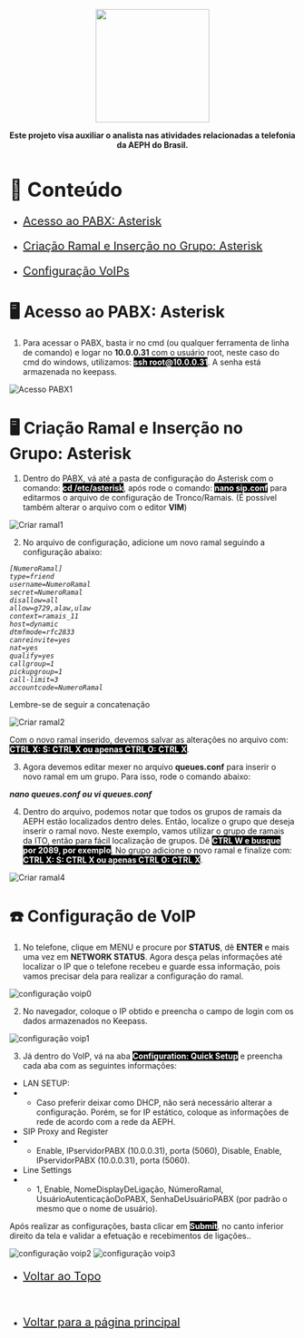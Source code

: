 <p align="center">
    <img src="../imagens/aeph-logo.png" width="200px">
</p>

<p align="center">
<b>Este projeto visa auxiliar o analista nas atividades relacionadas a telefonia da AEPH do Brasil.</b>
</p>

<!-- Comentário exemplo -->

<h1 id="conteudo" style="font-size:35px;">📝 Conteúdo</h1>

<!-- - <p style="font-size:20px"> <a href="#criartronco"> Criação de Tronco: Asterisk</a></p> -->
- <p style="font-size:20px"> <a href="#acessopabx"> Acesso ao PABX: Asterisk</a></p>
- <p style="font-size:20px"> <a href="#criarramal"> Criação Ramal e Inserção no Grupo: Asterisk</a></p>
- <p style="font-size:20px"> <a href="#VoIPs"> Configuração VoIPs</a></p>


<h1 id="acessopabx">🖥 Acesso ao PABX: Asterisk</h1>

1. <p>Para acessar o PABX, basta ir no cmd (ou qualquer ferramenta de linha de comando) e logar no <b>10.0.0.31</b> com o usuário root, neste caso do cmd do windows, utilizamos: <b style="color:white; background-color:black">ssh root@10.0.0.31</b>. A senha está armazenada no keepass.
</p>

<img src="../imagens/procedimentos-img/acesso_pabx1.png" alt="Acesso PABX1">

<br>


<h1 id="criarramal">🖥 Criação Ramal e Inserção no Grupo: Asterisk</h1>

1. <p>Dentro do PABX, vá até a pasta de configuração do Asterisk com o comando: <b style="color:white; background-color:black">cd /etc/asterisk</b>, após rode o comando: <b style="color:white; background-color:black">nano sip.conf</b> para editarmos o arquivo de configuração de Tronco/Ramais. (É possível também alterar o arquivo com o editor <b>VIM</b>)
</p>

<img src="../imagens/procedimentos-img/criar_userramal1.png" alt="Criar ramal1">

<br>



2. <p>No arquivo de configuração, adicione um novo ramal seguindo a configuração abaixo: 
<i>

	[NumeroRamal]
	type=friend
	username=NumeroRamal
	secret=NumeroRamal
	disallow=all
	allow=g729,alaw,ulaw
	context=ramais_11
	host=dynamic
	dtmfmode=rfc2833
	canreinvite=yes
	nat=yes                                   
	qualify=yes
	callgroup=1
	pickupgroup=1
	call-limit=3
	accountcode=NumeroRamal

</i> Lembre-se de seguir a concatenação
</p>

<img src="../imagens/procedimentos-img/criar_userramal2.png" alt="Criar ramal2">

<br>

<p>Com o novo ramal inserido, devemos salvar as alterações no arquivo com: <b style="color:white; background-color:black">CTRL X: S: CTRL X ou apenas CTRL O: CTRL X</b>.
</p>

3. <p>Agora devemos editar mexer no arquivo <b>queues.conf</b> para inserir o novo ramal em um grupo. Para isso, rode o comando abaixo:
    
<i>
	<b>nano queues.conf ou vi queues.conf </b>
</i>

</p>


4. <p>Dentro do arquivo, podemos notar que todos os grupos de ramais da AEPH  estão localizados dentro deles. Então, localize o grupo que deseja inserir o ramal novo. Neste exemplo, vamos utilizar o grupo de ramais da ITO, então para fácil localização de grupos. Dê <b style="color:white; background-color:black">CTRL W e busque por 2089, por exemplo</b>. No grupo adicione o novo ramal e finalize com: <b style="color:white; background-color:black">CTRL X: S: CTRL X ou apenas CTRL O: CTRL X</b>.

</p>

<img src="../imagens/procedimentos-img/add_ramalgp1.png" alt="Criar ramal4">


<!-- 
<i>
	<b>service asterisk reload ou sudo asterisk -rx</b>
</i>
-->

<br>

<h1 id="VoIPs">☎️ Configuração de VoIP</h1>

1. <p>No telefone, clique em MENU e procure por <b>STATUS</b>, dê <b>ENTER</b> e mais uma vez em <b>NETWORK STATUS</b>. Agora desça pelas informações até localizar o IP que o telefone recebeu e guarde essa informação, pois vamos precisar dela para realizar a configuração do ramal.
</p>

<img src="../imagens/procedimentos-img/config_tel0.jpeg" alt="configuração voip0">

<br>

2. <p>No navegador, coloque o IP obtido e preencha o campo de login com os dados armazenados no Keepass.
</p>

<img src="../imagens/procedimentos-img/config_tel1.png" alt="configuração voip1">


<br>

3. <p>Já dentro do VoIP, vá na aba <b style="color:white; background-color:black">Configuration: Quick Setup</b> e preencha cada aba com as seguintes informações:
- LAN SETUP:
- - Caso preferir deixar como DHCP, não será necessário alterar a configuração. Porém, se for IP estático, coloque as informações de rede de acordo com a rede da AEPH.
- SIP Proxy and Register
- - Enable, IPservidorPABX (10.0.0.31), porta (5060), Disable, Enable, IPservidorPABX  (10.0.0.31), porta (5060).
- Line Settings
- - 1, Enable, NomeDisplayDeLigação, NúmeroRamal, UsuárioAutenticaçãoDoPABX, SenhaDeUsuárioPABX (por padrão o mesmo que o nome de usuário).

Após realizar as configurações, basta clicar em <b style="color:white; background-color:black">Submit</b>, no canto inferior direito da tela e validar a efetuação e recebimentos de ligações..
</p>

<img src="../imagens/procedimentos-img/config_tel2.png" alt="configuração voip2">
<img src="../imagens/procedimentos-img/config_tel3.png" alt="configuração voip3">

<br>

- <p style="font-size:20px"> <a href="#"> Voltar ao Topo</a></p>

<br>

- <p style="font-size:20px"> <a href="../README.md"> Voltar para a página principal</a></p>